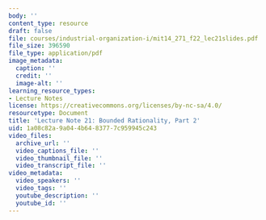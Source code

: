 ```yaml
---
body: ''
content_type: resource
draft: false
file: courses/industrial-organization-i/mit14_271_f22_lec21slides.pdf
file_size: 396590
file_type: application/pdf
image_metadata:
  caption: ''
  credit: ''
  image-alt: ''
learning_resource_types:
- Lecture Notes
license: https://creativecommons.org/licenses/by-nc-sa/4.0/
resourcetype: Document
title: 'Lecture Note 21: Bounded Rationality, Part 2'
uid: 1a08c82a-9a04-4b64-8377-7c959945c243
video_files:
  archive_url: ''
  video_captions_file: ''
  video_thumbnail_file: ''
  video_transcript_file: ''
video_metadata:
  video_speakers: ''
  video_tags: ''
  youtube_description: ''
  youtube_id: ''
---
```


